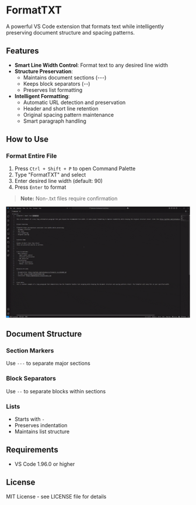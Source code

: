 # FormatTXT

A powerful VS Code extension that formats text while intelligently preserving document structure and spacing patterns.

## Features

- **Smart Line Width Control**: Format text to any desired line width
- **Structure Preservation**: 
  - Maintains document sections (---)
  - Keeps block separators (--)
  - Preserves list formatting
- **Intelligent Formatting**:
  - Automatic URL detection and preservation
  - Header and short line retention
  - Original spacing pattern maintenance
  - Smart paragraph handling

## How to Use

### Format Entire File

1. Press `Ctrl + Shift + P` to open Command Palette
2. Type "FormatTXT" and select
3. Enter desired line width (default: 90)
4. Press `Enter` to format

> **Note:** Non-.txt files require confirmation

<!-- <img src="assets/FormatTXT.gif" alt="Format File Demo" width="800"/> -->
<img src="https://raw.githubusercontent.com/Hustree/formattxt-vsce/main/assets/FormatTXT.gif" alt="Format File Demo" width="800"/>

## Document Structure

### Section Markers
Use `---` to separate major sections

### Block Separators 
Use `--` to separate blocks within sections

### Lists
- Starts with `-`
- Preserves indentation
- Maintains list structure

## Requirements
- VS Code 1.96.0 or higher

## License
MIT License - see LICENSE file for details